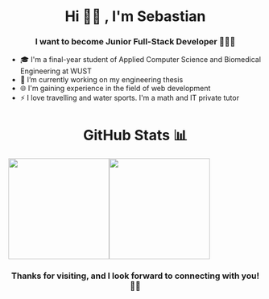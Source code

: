 <h1 align="center">Hi 👋🏼 , I'm Sebastian</h1>
<h3 align="center">I want to become Junior Full-Stack Developer 🧑🏼‍💻</h3>

- 🎓 I'm a final-year student of Applied Computer Science and Biomedical Engineering at WUST
- 📖 I’m currently working on my engineering thesis
- 🌐 I'm gaining experience in the field of web development
- ⚡ I love travelling and water sports. I'm a math and IT private tutor

<h1 align="center">GitHub Stats 📊</h1>
<div align="center" style="display:flex;flex-wrap:wrap;">
      <img src="https://github-readme-stats.vercel.app/api/top-langs/?username=sebo21cc21&langs_count=10&layout=compact&theme=aura" height="200" />
      <img src="https://github-readme-stats.vercel.app/api?username=sebo21cc21&theme=aura" height="200" />
</div>
<h3 align="center"> Thanks for visiting, and I look forward to connecting with you! 👋🏼 </h3>
